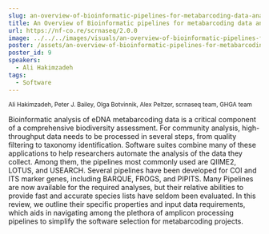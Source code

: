 ```yaml
---
slug: an-overview-of-bioinformatic-pipelines-for-metabarcoding-data-analyses
title: An Overview of Bioinformatic pipelines for metabarcoding data analyses
url: https://nf-co.re/scrnaseq/2.0.0
image: ../../../images/visuals/an-overview-of-bioinformatic-pipelines-for-metabarcoding-data-analyses.png
poster: /assets/an-overview-of-bioinformatic-pipelines-for-metabarcoding-data-analyses.pdf
poster_id: 9
speakers:
  - Ali Hakimzadeh
tags:
  - Software
---
```

<div className="mb-8">
  <small className="typo-small">
    Ali Hakimzadeh, Peter J. Bailey, Olga Botvinnik, Alex Peltzer, scrnaseq team, GHGA team
  </small>
</div>

Bioinformatic analysis of eDNA metabarcoding data is a critical component of a comprehensive biodiversity assessment. For community analysis, high-throughput data needs to be processed in several steps, from quality filtering to taxonomy identification. Software suites combine many of these applications to help researchers automate the analysis of the data they collect. Among them, the pipelines most commonly used are QIIME2, LOTUS, and USEARCH. Several pipelines have been developed for  COI and ITS marker genes, including BARQUE, FROGS, and  PIPITS. Many Pipelines are now available for the required analyses, but their relative abilities to provide fast and accurate species lists have seldom been evaluated. In this review, we outline their specific properties and input data requirements, which aids in navigating among the plethora of amplicon processing pipelines to simplify the software selection for metabarcoding projects.
